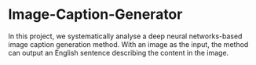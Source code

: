 # Image-Caption-Generator
In this project, we systematically analyse a deep neural networks-based image caption generation method. With an image as the input, the method can output an English sentence describing the content in the image.
